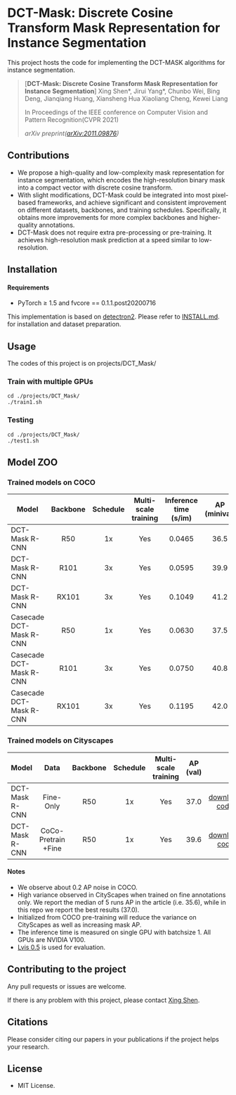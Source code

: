 # DCT-Mask: Discrete Cosine Transform Mask Representation for Instance Segmentation

This project hosts the code for implementing the DCT-MASK algorithms for instance segmentation.

> [**DCT-Mask: Discrete Cosine Transform Mask Representation for Instance Segmentation**]
> Xing Shen*, Jirui Yang*, Chunbo Wei, Bing Deng, Jianqiang Huang, Xiansheng Hua
 Xiaoliang Cheng, Kewei Liang
>
> In Proceedings of the IEEE conference on Computer Vision and Pattern Recognition(CVPR 2021)
>
> *arXiv preprint([arXiv:2011.09876](https://arxiv.org/abs/2011.09876))*  

## Contributions
- We propose a high-quality and low-complexity mask representation for instance segmentation, which encodes the high-resolution binary mask into a compact vector with discrete cosine transform.
- With slight modifications, DCT-Mask could be integrated
  into most pixel-based frameworks, and achieve
  significant and consistent improvement on different
  datasets, backbones, and training schedules. Specifically,
  it obtains more improvements for more complex
  backbones and higher-quality annotations.
- DCT-Mask does not require extra pre-processing or
  pre-training. It achieves high-resolution mask prediction
  at a speed similar to low-resolution.

## Installation
#### Requirements
- PyTorch ≥ 1.5 and fvcore == 0.1.1.post20200716

This implementation is based on [detectron2](https://github.com/facebookresearch/detectron2). Please refer to [INSTALL.md](INSTALL.md). for installation and dataset preparation.

## Usage 
The codes of this project is on projects/DCT_Mask/ 
### Train with multiple GPUs
    cd ./projects/DCT_Mask/
    ./train1.sh

### Testing
    cd ./projects/DCT_Mask/
    ./test1.sh
## Model ZOO 
### Trained models on COCO
Model |  Backbone | Schedule | Multi-scale training | Inference time (s/im) | AP (minival) | Link
--- |:---:|:---:|:---:|:---:|:---:|:---:
DCT-Mask R-CNN | R50 | 1x | Yes |   0.0465 | 36.5  | [download(Fetch code: xpdm)](https://pan.baidu.com/s/1p1OK9KU3ojVwM0gj8nqkPw)
DCT-Mask R-CNN | R101 | 3x | Yes |   0.0595 | 39.9  | [download(Fetch code: 7q6x)](https://pan.baidu.com/s/19IYgrUXi4o_gTNl8MzGIOA)
DCT-Mask R-CNN | RX101 | 3x | Yes |   0.1049 | 41.2  | [download(Fetch code: ufw2)](https://pan.baidu.com/s/149NL1S4AfJJSRSki3bVpGw)
Casecade DCT-Mask R-CNN | R50  | 1x | Yes |   0.0630 | 37.5  | [download(Fetch code: yqxp)](https://pan.baidu.com/s/1U9AF8bP5FTWYqBGVrt5HmA)
Casecade DCT-Mask R-CNN | R101  | 3x | Yes |   0.0750 | 40.8  | [download(Fetch code: r8xv)](https://pan.baidu.com/s/11UQ1Zot7M5FqK1DIa-HOHA)
Casecade DCT-Mask R-CNN | RX101  | 3x | Yes |   0.1195 | 42.0  | [download(Fetch code: pdej)](https://pan.baidu.com/s/1xaChv_C-YRxkxY6gjumHOw)

### Trained models on Cityscapes
Model |Data|  Backbone | Schedule | Multi-scale training | AP (val) | Link
--- |:---:|:---:|:---:|:---:|:---:|:---:
DCT-Mask R-CNN | Fine-Only | R50 | 1x | Yes | 37.0  | [download(Fetch code: dn7i)](https://pan.baidu.com/s/1vcDVv8NbOm3OV8_2fsf-DQ)
DCT-Mask R-CNN | CoCo-Pretrain +Fine | R50 | 1x | Yes | 39.6  | [download(Fetch code: ntqf)](https://pan.baidu.com/s/1dVcSwP2PG_6jZYgVMbWT0w)

#### Notes
- We observe about 0.2 AP noise in COCO.
- High variance observed in CityScapes when trained on fine annotations only. 
  We report the median of 5 runs AP in the article (i.e. 35.6), while in this repo we report the best results (37.0).
- Initialized from COCO pre-training will reduce the variance on CityScapes as well as increasing mask AP.
- The inference time is measured on single GPU with batchsize 1. All GPUs are NVIDIA V100.
- [Lvis 0.5](https://) is used for evaluation.

## Contributing to the project
Any pull requests or issues are welcome. 

If there is any problem with this project, please contact [Xing Shen](shenxingsx@zju.edu.cn).

## Citations
Please consider citing our papers in your publications if the project helps your research. 

## License
- MIT License.